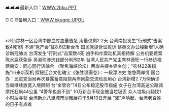 <p>
	🛋🛋🛋最新入口：<a href="http://www.baidu.com/link?url=6MA2SWnO3Raqke39an_0PUxosM6ZrUGzi1BN9tNnlPW&wd">WWW.2bku.PPT</a> 
	<p>
		⏰
⏰
⏰备用入口：<a href="http://www.baidu.com/link?url=6MA2SWnO3Raqke39an_0PUxosM6ZrUGzi1BN9tNnlPW&wd">WWW.bkugqc.UPOU</a> 
	</p>
	<p>
		<br />
	</p>
	<p>
		xzl仙踪林一区台湾中部血库血量告急 用量仅剩2.2天 
台湾南投发生“行刑式”击案 致4死1伤
不满“党产会”征8.6亿新台币 国民党提诉讼败诉
蔡英文办公楼新增1人确诊新冠肺炎
台湾发生“行刑式”击案致4死 凶手和作案动机真相待解
公务机要费案陈水扁获免诉 吴淑珍涉洗钱部分判刑2年
台湾人民共产党主席林德旺一行参访福建南安：同心同行话融合
（聚焦海峡论坛）两岸共探乡建乡创：“农林22条措施”带来新契机
探秘迁台文化瑰宝《张胜温画卷》：一段漂泊史 悠悠两岸情
国台办：民进党当局再次暴露蓄意阻挠两岸同胞交流险恶用心
台湾新增2.7万例确诊 当局继续放宽入境限制
台“金管会”14日公布稳定股市措施
女子在台湾高速公路骑摩托狂飙44公里 “4警车也追不到”
10万新台币现金被当垃圾丢 众人垃圾山翻找1小时后寻获
台湾新北八里城市沙雕展将于8月13日开展 
“涨”声响起，台湾老百姓的日子有点难
	</p>
